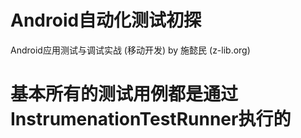# Android自动化测试初探
Android应用测试与调试实战 (移动开发) by 施懿民 (z-lib.org)

# 基本所有的测试用例都是通过InstrumenationTestRunner执行的
